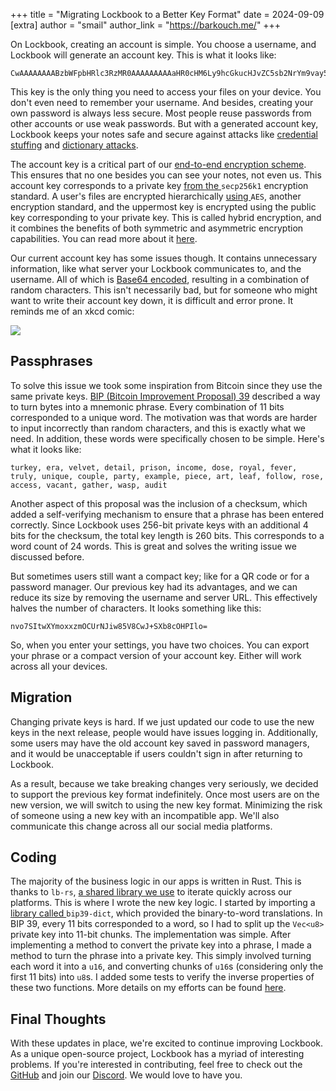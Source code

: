 +++
title = "Migrating Lockbook to a Better Key Format"
date = 2024-09-09
[extra]
author = "smail"
author_link = "https://barkouch.me/"
+++


On Lockbook, creating an account is simple. You choose a username, and Lockbook will generate an account key. This is what it looks like:
    
    
    CwAAAAAAAABzbWFpbHRlc3RzMR0AAAAAAAAAaHR0cHM6Ly9hcGkucHJvZC5sb2NrYm9vay5uZXQgAAAAAAAAAJ/1ORmw56YptpNdQvJmGNsE1Lh4qpyYxRl6pp5dE7z0

This key is the only thing you need to access your files on your device. You don't even need to remember your username. And besides, creating your own password is always less secure. Most people reuse passwords from other accounts or use weak passwords. But with a generated account key, Lockbook keeps your notes safe and secure against attacks like [credential stuffing](https://en.wikipedia.org/wiki/Credential_stuffing) and [dictionary attacks](https://en.wikipedia.org/wiki/Dictionary_attack).

The account key is a critical part of our [end-to-end encryption scheme](https://en.wikipedia.org/wiki/End-to-end_encryption). This ensures that no one besides you can see your notes, not even us. This account key corresponds to a private key [from the ](https://en.bitcoin.it/wiki/Secp256k1)`secp256k1` encryption standard. A user's files are encrypted hierarchically [using ](https://en.wikipedia.org/wiki/Advanced_Encryption_Standard)`AES`, another encryption standard, and the uppermost key is encrypted using the public key corresponding to your private key. This is called hybrid encryption, and it combines the benefits of both symmetric and asymmetric encryption capabilities. You can read more about it [here](https://en.wikipedia.org/wiki/Hybrid_cryptosystem).

Our current account key has some issues though. It contains unnecessary information, like what server your Lockbook communicates to, and the username. All of which is [Base64 encoded](https://en.wikipedia.org/wiki/Base64), resulting in a combination of random characters. This isn't necessarily bad, but for someone who might want to write their account key down, it is difficult and error prone. It reminds me of an xkcd comic:

[![](https://substackcdn.com/image/fetch/w_1456,c_limit,f_auto,q_auto:good,fl_progressive:steep/https%3A%2F%2Fsubstack-post-media.s3.amazonaws.com%2Fpublic%2Fimages%2F50192293-c310-4ef7-9963-928b3b032e80_1480x1202.png)](https://substackcdn.com/image/fetch/f_auto,q_auto:good,fl_progressive:steep/https%3A%2F%2Fsubstack-post-media.s3.amazonaws.com%2Fpublic%2Fimages%2F50192293-c310-4ef7-9963-928b3b032e80_1480x1202.png)

## Passphrases

To solve this issue we took some inspiration from Bitcoin since they use the same private keys. [BIP (Bitcoin Improvement Proposal) 39](https://en.bitcoin.it/wiki/BIP_0039) described a way to turn bytes into a mnemonic phrase. Every combination of 11 bits corresponded to a unique word. The motivation was that words are harder to input incorrectly than random characters, and this is exactly what we need. In addition, these words were specifically chosen to be simple. Here's what it looks like:
    
    
    turkey, era, velvet, detail, prison, income, dose, royal, fever, truly, unique, couple, party, example, piece, art, leaf, follow, rose, access, vacant, gather, wasp, audit

Another aspect of this proposal was the inclusion of a checksum, which added a self-verifying mechanism to ensure that a phrase has been entered correctly. Since Lockbook uses 256-bit private keys with an additional 4 bits for the checksum, the total key length is 260 bits. This corresponds to a word count of 24 words. This is great and solves the writing issue we discussed before.

But sometimes users still want a compact key; like for a QR code or for a password manager. Our previous key had its advantages, and we can reduce its size by removing the username and server URL. This effectively halves the number of characters. It looks something like this:
    
    
    nvo7SItwXYmoxxzmOCUrNJiw85V8CwJ+SXb8cOHPIlo=

So, when you enter your settings, you have two choices. You can export your phrase or a compact version of your account key. Either will work across all your devices.

## Migration

Changing private keys is hard. If we just updated our code to use the new keys in the next release, people would have issues logging in. Additionally, some users may have the old account key saved in password managers, and it would be unacceptable if users couldn't sign in after returning to Lockbook.

As a result, because we take breaking changes very seriously, we decided to support the previous key format indefinitely. Once most users are on the new version, we will switch to using the new key format. Minimizing the risk of someone using a new key with an incompatible app. We'll also communicate this change across all our social media platforms.

## Coding

The majority of the business logic in our apps is written in Rust. This is thanks to `lb-rs`, [a shared library we use](https://blog.lockbook.net/cp/136569912) to iterate quickly across our platforms. This is where I wrote the new key logic. I started by importing a [library called ](https://github.com/vincenthz/bip39-dict/)`bip39-dict`, which provided the binary-to-word translations. In BIP 39, every 11 bits corresponded to a word, so I had to split up the `Vec<u8>` private key into 11-bit chunks. The implementation was simple. After implementing a method to convert the private key into a phrase, I made a method to turn the phrase into a private key. This simply involved turning each word it into a `u16`, and converting chunks of `u16`s (considering only the first 11 bits) into `u8`s. I added some tests to verify the inverse properties of these two functions. More details on my efforts can be found [here](https://github.com/lockbook/lockbook/pull/2811).

## Final Thoughts

With these updates in place, we're excited to continue improving Lockbook. As a unique open-source project, Lockbook has a myriad of interesting problems. If you're interested in contributing, feel free to check out the [GitHub](https://github.com/lockbook/lockbook/) and join our [Discord](https://discord.com/invite/lockbook). We would love to have you.
